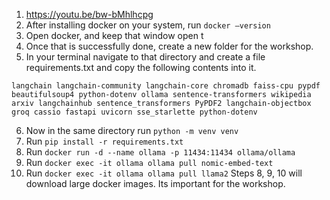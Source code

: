 1.	https://youtu.be/bw-bMhlhcpg
2.	After installing docker on your system, run `docker –version`
3.	Open docker, and keep that window open t
4.	Once that is successfully done, create a new folder for the workshop.
5.	In your terminal navigate to that directory and create a file requirements.txt and copy the following contents into it. 

`langchain
langchain-community
langchain-core
chromadb
faiss-cpu
pypdf
beautifulsoup4
python-dotenv
ollama
sentence-transformers
wikipedia
arxiv
langchainhub
sentence_transformers
PyPDF2
langchain-objectbox
groq
cassio
fastapi
uvicorn
sse_starlette
python-dotenv`

6.	Now in the same directory run `python -m venv venv`
7.	Run `pip install -r requirements.txt`
8.	Run `docker run -d --name ollama -p 11434:11434 ollama/ollama`
9.	Run `docker exec -it ollama ollama pull nomic-embed-text`
10.	Run `docker exec -it ollama ollama pull llama2`
Steps 8, 9, 10 will download large docker images. Its important for the workshop.

